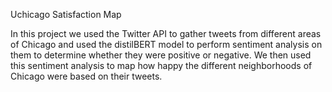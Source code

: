 Uchicago Satisfaction Map

In this project we used the Twitter API to gather tweets from different areas of Chicago and used the distilBERT model to perform sentiment analysis on them to determine whether they were positive or negative. We then used this sentiment analysis to map how happy the different neighborhoods of Chicago were based on their tweets.

